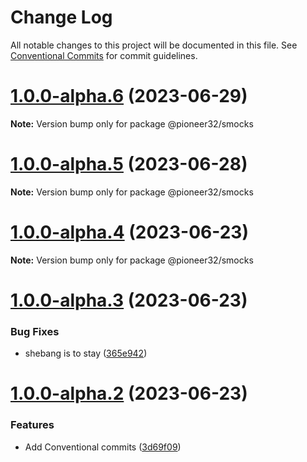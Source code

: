 # Change Log

All notable changes to this project will be documented in this file.
See [Conventional Commits](https://conventionalcommits.org) for commit guidelines.

# [1.0.0-alpha.6](https://github.com/pioneer32/smocks/compare/v1.0.0-alpha.5...v1.0.0-alpha.6) (2023-06-29)

**Note:** Version bump only for package @pioneer32/smocks

# [1.0.0-alpha.5](https://github.com/pioneer32/smocks/compare/v1.0.0-alpha.4...v1.0.0-alpha.5) (2023-06-28)

**Note:** Version bump only for package @pioneer32/smocks

# [1.0.0-alpha.4](https://github.com/pioneer32/smocks/compare/v1.0.0-alpha.3...v1.0.0-alpha.4) (2023-06-23)

**Note:** Version bump only for package @pioneer32/smocks

# [1.0.0-alpha.3](https://github.com/pioneer32/smocks/compare/v1.0.0-alpha.2...v1.0.0-alpha.3) (2023-06-23)

### Bug Fixes

- shebang is to stay ([365e942](https://github.com/pioneer32/smocks/commit/365e9425d81572a21dd13fb4574f1bb409b53068))

# [1.0.0-alpha.2](https://github.com/pioneer32/smocks/compare/v1.0.0-alpha.0...v1.0.0-alpha.2) (2023-06-23)

### Features

- Add Conventional commits ([3d69f09](https://github.com/pioneer32/smocks/commit/3d69f09484124a0fe0948a5780d42d28e8984540))
